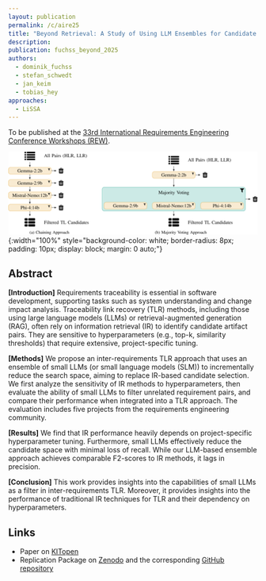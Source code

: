 ```yaml
---
layout: publication
permalink: /c/aire25
title: "Beyond Retrieval: A Study of Using LLM Ensembles for Candidate Filtering in Requirements Traceability"
description:
publication: fuchss_beyond_2025
authors:
  - dominik_fuchss
  - stefan_schwedt
  - jan_keim
  - tobias_hey
approaches:
  - LiSSA
---
```


To be published at the [33rd International Requirements Engineering Conference Workshops (REW)](https://aire-ws.github.io/aire25/).

![AIRE25 Overview](/assets/img/approaches/aire25-aire.svg){:width="100%" style="background-color: white; border-radius: 8px; padding: 10px; display: block; margin: 0 auto;"}

## Abstract

**[Introduction]**
Requirements traceability is essential in software development, supporting tasks such as system understanding and change impact analysis.
Traceability link recovery (TLR) methods, including those using large language models (LLMs) or retrieval-augmented generation (RAG), often rely on information retrieval (IR) to identify candidate artifact pairs.
They are sensitive to hyperparameters (e.g., top-k, similarity thresholds) that require extensive, project-specific tuning.

**[Methods]**
We propose an inter-requirements TLR approach that uses an ensemble of small LLMs (or small language models (SLM)) to incrementally reduce the search space, aiming to replace IR-based candidate selection.
We first analyze the sensitivity of IR methods to hyperparameters, then evaluate the ability of small LLMs to filter unrelated requirement pairs, and compare their performance when integrated into a TLR approach.
The evaluation includes five projects from the requirements engineering community.

**[Results]**
We find that IR performance heavily depends on project-specific hyperparameter tuning.
Furthermore, small LLMs effectively reduce the candidate space with minimal loss of recall.
While our LLM-based ensemble approach achieves comparable F2-scores to IR methods, it lags in precision.

**[Conclusion]**
This work provides insights into the capabilities of small LLMs as a filter in inter-requirements TLR.
Moreover, it provides insights into the performance of traditional IR techniques for TLR and their dependency on hyperparameters.

## Links

- Paper on [KITopen](https://publikationen.bibliothek.kit.edu/1000183058)
- Replication Package on [Zenodo](https://doi.org/10.5281/zenodo.15837231) and the corresponding [GitHub repository](https://github.com/ARDoCo/Replication-Package-AIRE25_Beyond-Retrieval-Using-LLM-Ensembles-for-Candidate-Filtering-in-Req-TLR)
